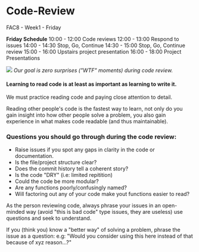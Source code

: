 # Code-Review
FAC8 - Week1 - Friday


**Friday Schedule**
10:00 - 12:00 Code reviews
12:00 - 13:00 Respond to issues
14:00 - 14:30 Stop, Go, Continue
14:30 - 15:00 Stop, Go, Continue review
15:00 - 16:00 Upstairs project presentation
16:00 - 18:00 Project Presentations


![](http://i.imgur.com/IC3cJde.png)
*Our goal is zero surprises ("WTF" moments) during code review.*

#### Learning to read code is at least as important as learning to write it.
We must practice reading code and paying close attention to detail.

Reading other people's code is the fastest way to learn, not only do you gain insight into how other people solve a problem, you also gain experience in what makes code readable (and thus maintainable).

### Questions you should go through during the code review:

* Raise issues if you spot any gaps in clarity in the code or documentation.
* Is the file/project structure clear?
* Does the commit history tell a coherent story?
* Is the code "DRY" (i.e: limited repitition)
* Could the code be more modular?
* Are any functions poorly/confusingly named?
* Will factoring out any of your code make yout functions easier to read?

As the person reviewing code, always phrase your issues in an open-minded way (avoid "this is bad code" type issues, they are useless) use questions and seek to understand.

If you (think you) know a "better way" of solving a problem, phrase the issue as a question: e.g:
"Would you consider using this here instead of that because of xyz reason...?"

